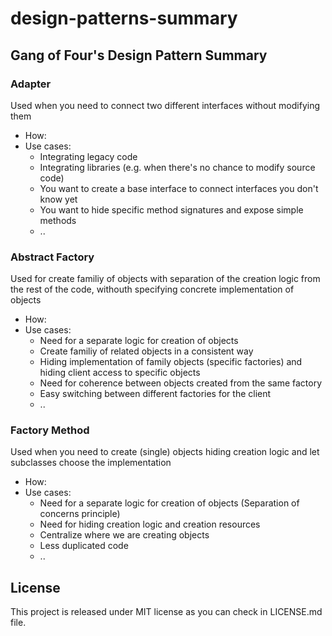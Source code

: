# design-patterns-summary

## Gang of Four's Design Pattern Summary

### Adapter
Used when you need to connect two different interfaces without modifying them

* How:
* Use cases: 
  - Integrating legacy code
  - Integrating libraries (e.g. when there's no chance to modify source code)
  - You want to create a base interface to connect interfaces you don't know yet
  - You want to hide specific method signatures and expose simple methods
  - ..

### Abstract Factory
Used for create familiy of objects with separation of the creation logic from the rest of the code, withouth specifying concrete implementation of objects

* How:
* Use cases: 
  - Need for a separate logic for creation of objects
  - Create familiy of related objects in a consistent way
  - Hiding implementation of family objects (specific factories) and hiding client access to specific objects
  - Need for coherence between objects created from the same factory
  - Easy switching between different factories for the client
  - ..

### Factory Method
Used when you need to create (single) objects hiding creation logic and let subclasses choose the implementation

* How:
* Use cases:  
  - Need for a separate logic for creation of objects (Separation of concerns principle)
  - Need for hiding creation logic and creation resources
  - Centralize where we are creating objects
  - Less duplicated code
  - ..


## License
This project is released under MIT license as you can check in LICENSE.md file.
